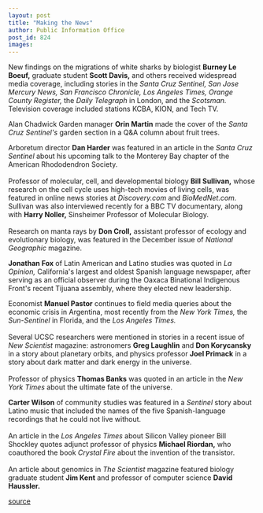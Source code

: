 ```yaml
---
layout: post
title: "Making the News"
author: Public Information Office
post_id: 824
images:
---
```


<p>
  New findings on the migrations of white sharks by biologist <b>Burney Le Boeuf,</b> graduate student <b>Scott Davis,</b> and others received widespread media coverage, including stories in the <i>Santa Cruz Sentinel, San Jose Mercury News, San Francisco Chronicle, Los Angeles Times,</i> <i>Orange County Register,</i> the <i>Daily Telegraph</i> in London, and the <i>Scotsman.</i> Television coverage included stations KCBA, KION, and Tech TV.
</p>
<p>
  Alan Chadwick Garden manager <b>Orin Martin</b> made the cover of the <i>Santa Cruz Sentinel's</i> garden section in a Q&amp;A column about fruit trees.
</p>
<p>
  Arboretum director <b>Dan Harder</b> was featured in an article in the <i>Santa Cruz Sentinel</i> about his upcoming talk to the Monterey Bay chapter of the American Rhododendron Society.<br>
  <br>
  Professor of molecular, cell, and developmental biology <b>Bill Sullivan,</b> whose research on the cell cycle uses high-tech movies of living cells, was featured in online news stories at <i>Discovery.com</i> and <i>BioMedNet.com.</i> Sullivan was also interviewed recently for a BBC TV documentary, along with <b>Harry Noller,</b> Sinsheimer Professor of Molecular Biology.<br>
  <br>
  Research on manta rays by <b>Don Croll,</b> assistant professor of ecology and evolutionary biology, was featured in the December issue of <i>National Geographic</i> magazine.
</p>
<p>
  <b>Jonathan Fox</b> of Latin American and Latino studies was quoted in <i>La Opinion,</i> California's largest and oldest Spanish language newspaper, after serving as an official observer during the Oaxaca Binational Indigenous Front's recent Tijuana assembly, where they elected new leadership.
</p>
<p>
  Economist <b>Manuel Pastor</b> continues to field media queries about the economic crisis in Argentina, most recently from the <i>New York Times,</i> the <i>Sun-Sentinel</i> in Florida, and the <i>Los Angeles Times.</i><br>
  <br>
  Several UCSC researchers were mentioned in stories in a recent issue of <i>New Scientist</i> magazine: astronomers <b>Greg Laughlin</b> and <b>Don Korycansky</b> in a story about planetary orbits, and physics professor <b>Joel Primack</b> in a story about dark matter and dark energy in the universe.<br>
  <br>
  Professor of physics <b>Thomas Banks</b> was quoted in an article in the <i>New York Times</i> about the ultimate fate of the universe.
</p>
<p>
  <b>Carter Wilson</b> of community studies was featured in a <i>Sentinel</i> story about Latino music that included the names of the five Spanish-language recordings that he could not live without.<br>
  <br>
  An article in the <i>Los Angeles Times</i> about Silicon Valley pioneer Bill Shockley quotes adjunct professor of physics <b>Michael Riordan,</b> who coauthored the book <i>Crystal Fire</i> about the invention of the transistor.<br>
  <br>
  An article about genomics in <i>The Scientist</i> magazine featured biology graduate student <b>Jim Kent</b> and professor of computer science <b>David Haussler.</b>
</p>
<p>

[source](http://www1.ucsc.edu/currents/01-02/01-14/makenews.html "Permalink to makenews")
